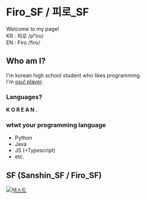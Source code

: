 # Firo_SF / 피로_SF

<!--
**FiroSF/FiroSF** is a ✨ _special_ ✨ repository because its `README.md` (this file) appears on your GitHub profile.

Here are some ideas to get you started:

- 🔭 I’m currently working on ...
- 🌱 I’m currently learning ...
- 👯 I’m looking to collaborate on ...
- 🤔 I’m looking for help with ...
- 💬 Ask me about ...
- 📫 How to reach me: ...
- 😄 Pronouns: ...
- ⚡ Fun fact: ...
-->

Welcome to my page!\
KR : 피로 /pʰiɾo/\
EN : Firo /firo/

## Who am I?
I'm korean high school student who likes programming.\
I'm [osu! player](https://osu.ppy.sh/users/9809910).

### Languages?

**K O R E A N .**

### wtwt your programming language

* Python
* Java
* JS (+Typescript)
* etc.

## SF (Sanshin_SF / Firo_SF)

[![텍스트](http://cfile24.uf.tistory.com/image/2444873B57E257821FA2AE)](https://unity3d.com/kr)
